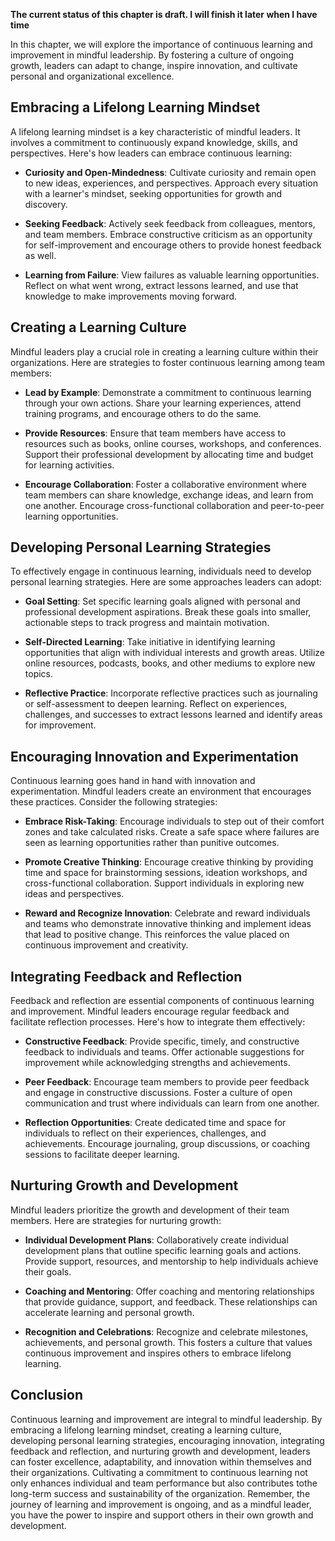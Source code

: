 **The current status of this chapter is draft. I will finish it later when I have time**

In this chapter, we will explore the importance of continuous learning and improvement in mindful leadership. By fostering a culture of ongoing growth, leaders can adapt to change, inspire innovation, and cultivate personal and organizational excellence.

Embracing a Lifelong Learning Mindset
-------------------------------------

A lifelong learning mindset is a key characteristic of mindful leaders. It involves a commitment to continuously expand knowledge, skills, and perspectives. Here's how leaders can embrace continuous learning:

* **Curiosity and Open-Mindedness**: Cultivate curiosity and remain open to new ideas, experiences, and perspectives. Approach every situation with a learner's mindset, seeking opportunities for growth and discovery.

* **Seeking Feedback**: Actively seek feedback from colleagues, mentors, and team members. Embrace constructive criticism as an opportunity for self-improvement and encourage others to provide honest feedback as well.

* **Learning from Failure**: View failures as valuable learning opportunities. Reflect on what went wrong, extract lessons learned, and use that knowledge to make improvements moving forward.

Creating a Learning Culture
---------------------------

Mindful leaders play a crucial role in creating a learning culture within their organizations. Here are strategies to foster continuous learning among team members:

* **Lead by Example**: Demonstrate a commitment to continuous learning through your own actions. Share your learning experiences, attend training programs, and encourage others to do the same.

* **Provide Resources**: Ensure that team members have access to resources such as books, online courses, workshops, and conferences. Support their professional development by allocating time and budget for learning activities.

* **Encourage Collaboration**: Foster a collaborative environment where team members can share knowledge, exchange ideas, and learn from one another. Encourage cross-functional collaboration and peer-to-peer learning opportunities.

Developing Personal Learning Strategies
---------------------------------------

To effectively engage in continuous learning, individuals need to develop personal learning strategies. Here are some approaches leaders can adopt:

* **Goal Setting**: Set specific learning goals aligned with personal and professional development aspirations. Break these goals into smaller, actionable steps to track progress and maintain motivation.

* **Self-Directed Learning**: Take initiative in identifying learning opportunities that align with individual interests and growth areas. Utilize online resources, podcasts, books, and other mediums to explore new topics.

* **Reflective Practice**: Incorporate reflective practices such as journaling or self-assessment to deepen learning. Reflect on experiences, challenges, and successes to extract lessons learned and identify areas for improvement.

Encouraging Innovation and Experimentation
------------------------------------------

Continuous learning goes hand in hand with innovation and experimentation. Mindful leaders create an environment that encourages these practices. Consider the following strategies:

* **Embrace Risk-Taking**: Encourage individuals to step out of their comfort zones and take calculated risks. Create a safe space where failures are seen as learning opportunities rather than punitive outcomes.

* **Promote Creative Thinking**: Encourage creative thinking by providing time and space for brainstorming sessions, ideation workshops, and cross-functional collaboration. Support individuals in exploring new ideas and perspectives.

* **Reward and Recognize Innovation**: Celebrate and reward individuals and teams who demonstrate innovative thinking and implement ideas that lead to positive change. This reinforces the value placed on continuous improvement and creativity.

Integrating Feedback and Reflection
-----------------------------------

Feedback and reflection are essential components of continuous learning and improvement. Mindful leaders encourage regular feedback and facilitate reflection processes. Here's how to integrate them effectively:

* **Constructive Feedback**: Provide specific, timely, and constructive feedback to individuals and teams. Offer actionable suggestions for improvement while acknowledging strengths and achievements.

* **Peer Feedback**: Encourage team members to provide peer feedback and engage in constructive discussions. Foster a culture of open communication and trust where individuals can learn from one another.

* **Reflection Opportunities**: Create dedicated time and space for individuals to reflect on their experiences, challenges, and achievements. Encourage journaling, group discussions, or coaching sessions to facilitate deeper learning.

Nurturing Growth and Development
--------------------------------

Mindful leaders prioritize the growth and development of their team members. Here are strategies for nurturing growth:

* **Individual Development Plans**: Collaboratively create individual development plans that outline specific learning goals and actions. Provide support, resources, and mentorship to help individuals achieve their goals.

* **Coaching and Mentoring**: Offer coaching and mentoring relationships that provide guidance, support, and feedback. These relationships can accelerate learning and personal growth.

* **Recognition and Celebrations**: Recognize and celebrate milestones, achievements, and personal growth. This fosters a culture that values continuous improvement and inspires others to embrace lifelong learning.

Conclusion
----------

Continuous learning and improvement are integral to mindful leadership. By embracing a lifelong learning mindset, creating a learning culture, developing personal learning strategies, encouraging innovation, integrating feedback and reflection, and nurturing growth and development, leaders can foster excellence, adaptability, and innovation within themselves and their organizations. Cultivating a commitment to continuous learning not only enhances individual and team performance but also contributes tothe long-term success and sustainability of the organization. Remember, the journey of learning and improvement is ongoing, and as a mindful leader, you have the power to inspire and support others in their own growth and development.
